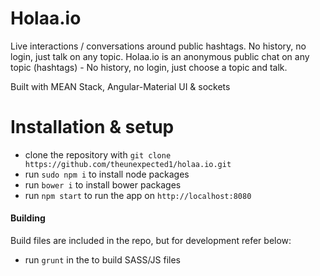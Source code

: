 # Holaa.io
Live interactions / conversations around public hashtags. No history, no login, just talk on any topic.
Holaa.io is an anonymous public chat on any topic (hashtags) - No history, no login, just choose a topic and talk.

Built with MEAN Stack, Angular-Material UI & sockets

# Installation & setup
* clone the repository with `git clone https://github.com/theunexpected1/holaa.io.git`
* run `sudo npm i` to install node packages
* run `bower i` to install bower packages
* run `npm start` to run the app on `http://localhost:8080`

#### Building
Build files are included in the repo, but for development refer below:
* run `grunt` in the to build SASS/JS files